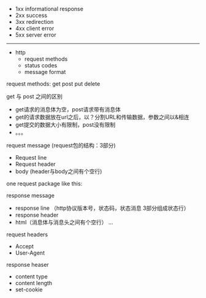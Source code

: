 + 1xx informational response
+ 2xx success
+ 3xx redirection
+ 4xx client error
+ 5xx server error

---
+ http
	+ request methods
	+ status codes
	+ message format


request methods: get post put delete

get 与 post 之间的区别
+ get请求的消息体为空，post请求带有消息体
+ get的请求数据放在url之后，以？分割URL和传输数据，参数之间以&相连
+ get提交的数据大小有限制，post没有限制
+ 。。。


request message (request包的结构：3部分)
+ Request line
+ Request header
+ body (header与body之间有个空行)

one request package like this:



response message
+ response line （http协议版本号，状态码，状态消息 3部分组成状态行）
+ response header
+ html（消息体与消息头之间有个空行）
...

request headers
+ Accept
+ User-Agent

response heaser
+ content type
+ content length
+ set-cookie
